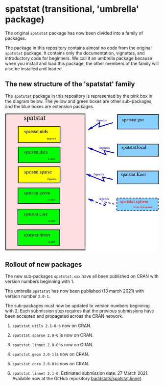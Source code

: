 # spatstat (transitional, 'umbrella' package)

The original `spatstat` package has now been divided into a family of packages.

The package in this repository
contains almost no code from the original `spatstat` package.
It contains only the documentation, vignettes, and introductory
code for beginners. We call it an umbrella package because when you 
install and load this package, the other members of the family will
also be installed and loaded.

## The new structure of the 'spatstat' family

The `spatstat` package in this repository is represented by the pink box
in the diagram below. The yellow and green boxes are other sub-packages,
and the blue boxes are extension packages.

![Spatstat pieces](RepoStuff/newspatstat.jpg)

## Rollout of new packages

The new sub-packages `spatstat.xxx` have all been published on CRAN
with version numbers beginning with 1.

The umbrella `spatstat` has now been published (13 march 2021) with
version number `2.0-1`.

The sub-packages must now be updated to version numbers beginning with 2.
Each submission step requires that the previous submissions have been
accepted and propagated across the CRAN network.

1. `spatstat.utils 2.1-0` is now on CRAN.

2. `spatstat.sparse 2.0-0` is now on CRAN.

3. `spatstat.linnet 2.0-0` is now on CRAN.

4. `spatstat.geom 2.0-1` is now on CRAN.

5. `spatstat.core 2.0-0` is now on CRAN.

6. `spatstat.linnet 2.1-0`.
Estimated submission date: 27 March 2021.
Available now at the GitHub repository
[baddstats/spatstat.linnet](https://github.com/baddstats/spatstat.linnet).

